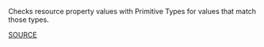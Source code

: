 Checks resource property values with Primitive Types for values that match those types.

[SOURCE](https://github.com/aws-cloudformation/cfn-python-lint/blob/master/docs/cfn-resource-specification.md#valueprimitivetype)